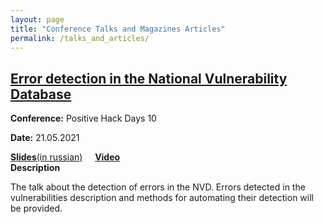 ```yaml
---
layout: page
title: "Conference Talks and Magazines Articles"
permalink: /talks_and_articles/
---
```


## [Error detection in the National Vulnerability Database][3]

__Conference:__ Positive Hack Days 10

__Date:__ 21.05.2021

[__Slides__(in russian)][1] &nbsp; &nbsp; [__Video__][2]
<br />
__Description__

The talk about the detection of errors in the NVD. Errors detected in the vulnerabilities description and methods for automating their detection will be provided.
<br/>

[1]: https://static.ptsecurity.com/phdays/presentations/phdays-10/error-detection-in-the-national-vulnerability-database.pdf
[2]: https://standoff365.com/phdays10/schedule/fast-track/error-detection-in-the-national-vulnerability-database
[3]: https://2021.phdays.com/en/program/reports/error-detection-in-the-national-vulnerability-database/

